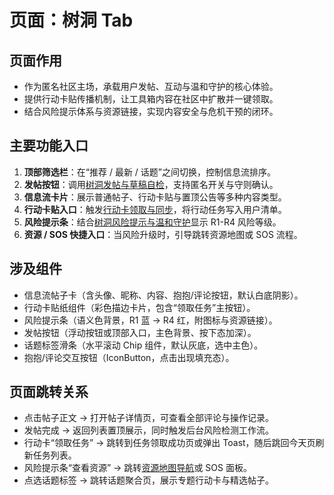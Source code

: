 # 页面：树洞 Tab

## 页面作用
- 作为匿名社区主场，承载用户发帖、互动与温和守护的核心体验。
- 提供行动卡贴传播机制，让工具箱内容在社区中扩散并一键领取。
- 结合风险提示体系与资源链接，实现内容安全与危机干预的闭环。

## 主要功能入口
1. **顶部筛选栏**：在“推荐 / 最新 / 话题”之间切换，控制信息流排序。
2. **发帖按钮**：调用[树洞发帖与草稿自检](../功能文档/功能-树洞发帖与草稿自检.md)，支持匿名开关与守则确认。
3. **信息流卡片**：展示普通帖子、行动卡贴与置顶公告等多种内容类型。
4. **行动卡贴入口**：触发[行动卡领取与同步](../功能文档/功能-行动卡领取与同步.md)，将行动任务写入用户清单。
5. **风险提示条**：结合[树洞风险提示与温和守护](../功能文档/功能-树洞风险提示与温和守护.md)显示 R1-R4 风险等级。
6. **资源 / SOS 快捷入口**：当风险升级时，引导跳转资源地图或 SOS 流程。

## 涉及组件
- 信息流帖子卡（含头像、昵称、内容、抱抱/评论按钮，默认白底阴影）。
- 行动卡贴纸组件（彩色描边卡片，包含“领取任务”主按钮）。
- 风险提示条（语义色背景，R1 蓝 → R4 红，附图标与资源链接）。
- 发帖按钮（浮动按钮或顶部入口，主色背景、按下态加深）。
- 话题标签滑条（水平滚动 Chip 组件，默认灰底，选中主色）。
- 抱抱/评论交互按钮（IconButton，点击出现填充态）。

## 页面跳转关系
- 点击帖子正文 → 打开帖子详情页，可查看全部评论与操作记录。
- 发帖完成 → 返回列表置顶展示，同时触发后台风险检测工作流。
- 行动卡“领取任务” → 跳转到任务领取成功页或弹出 Toast，随后跳回今天页刷新任务列表。
- 风险提示条“查看资源” → 跳转[资源地图导航](../功能文档/功能-资源地图导航.md)或 SOS 面板。
- 点选话题标签 → 跳转话题聚合页，展示专题行动卡与精选帖子。
